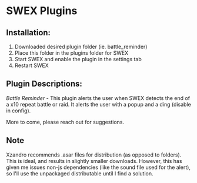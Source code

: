 # SWEX Plugins

## Installation:
1. Downloaded desired plugin folder (ie. battle_reminder)
2. Place this folder in the plugins folder for SWEX
3. Start SWEX and enable the plugin in the settings tab
4. Restart SWEX

## Plugin Descriptions:
*Battle Reminder* - This plugin alerts the user when SWEX detects the end of a x10 repeat battle or raid.  It alerts the user with a popup and a ding (disable in config).

More to come, please reach out for suggestions.

## Note
Xzandro recommends .asar files for distribution (as opposed to folders).  This is ideal, and results in slightly smaller downloads. However, this has given me issues non-js dependencies (like the sound file used for the alert), so I'll use the unpackaged distributable until I find a solution.
